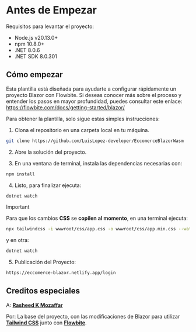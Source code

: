 # Antes de Empezar 
Requisitos para levantar el proyecto:

- Node.js v20.13.0+
- npm 10.8.0+
- .NET 8.0.6
- .NET SDK 8.0.301

## Cómo empezar
Esta plantilla está diseñada para ayudarte a configurar rápidamente un proyecto Blazor con Flowbite. Si deseas conocer más sobre el proceso y entender los pasos en mayor profundidad, puedes consultar este enlace: https://flowbite.com/docs/getting-started/blazor/

Para obtener la plantilla, solo sigue estas simples instrucciones:

1. Clona el repositorio en una carpeta local en tu máquina.
```bash
git clone https://github.com/LuisLopez-developer/EccomerceBlazorWasm
```

2. Abre la solución del proyecto.

3. En una ventana de terminal, instala las dependencias necesarias con:
```bash
npm install
```
4. Listo, para finalizar ejecuta:
```bash
dotnet watch
```

> [!important]
> Para que los cambios **CSS** se **copilen al momento**, en una terminal ejecuta:
> ```bash
> npx tailwindcss -i wwwroot/css/app.css -o wwwroot/css/app.min.css --watch
> ```
> y en otra:
> ```bash
> dotnet watch
> ```

5. Publicación del Proyecto:
```bash
https://eccomerce-blazor.netlify.app/login
```

## Creditos especiales
A: [**Rasheed K Mozaffar**](https://github.com/rasheed-k-mozaffar/FlowbiteBlazorWasmStarter) 

Por: La base del proyecto, con las modificaciones de Blazor para utilizar [**Tailwind CSS**](https://tailwindcss.com/) junto con [**Flowbite**](https://flowbite.com/).
